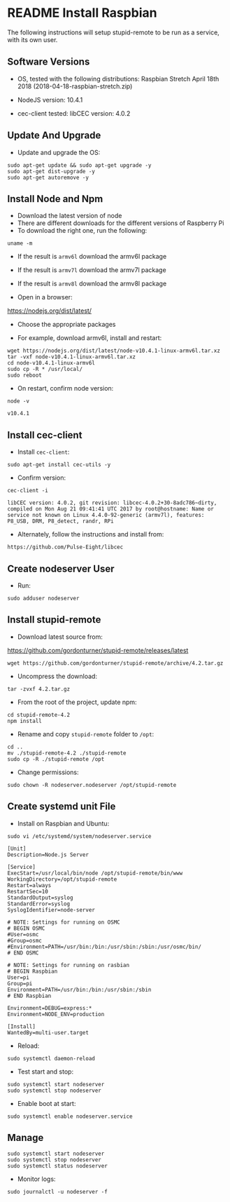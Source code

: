 README Install Raspbian
=======================

The following instructions will setup stupid-remote to be run as a service, with its own user.


Software Versions
-----------------

- OS, tested with the following distributions:
Raspbian Stretch April 18th 2018 (2018-04-18-raspbian-stretch.zip)

- NodeJS version: 10.4.1

- cec-client tested:
libCEC version: 4.0.2


Update And Upgrade
------------------

- Update and upgrade the OS:

```
sudo apt-get update && sudo apt-get upgrade -y
sudo apt-get dist-upgrade -y
sudo apt-get autoremove -y
```


Install Node and Npm
--------------------

- Download the latest version of node
- There are different downloads for the different versions of Raspberry Pi
- To download the right one, run the following:

```
uname -m
```

- If the result is `armv6l` download the armv6l package
- If the result is `armv7l` download the armv7l package
- If the result is `armv8l` download the armv8l package

- Open in a browser:

https://nodejs.org/dist/latest/

- Choose the appropriate packages

- For example, download armv6l, install and restart:

```
wget https://nodejs.org/dist/latest/node-v10.4.1-linux-armv6l.tar.xz
tar -vxf node-v10.4.1-linux-armv6l.tar.xz
cd node-v10.4.1-linux-armv6l
sudo cp -R * /usr/local/
sudo reboot
```

- On restart, confirm node version:

```
node -v
```
```
v10.4.1
```


Install cec-client
------------------

- Install `cec-client`:

```
sudo apt-get install cec-utils -y
```

- Confirm version:

```
cec-client -i
```
```
libCEC version: 4.0.2, git revision: libcec-4.0.2+30-8adc786~dirty, compiled on Mon Aug 21 09:41:41 UTC 2017 by root@hostname: Name or service not known on Linux 4.4.0-92-generic (armv7l), features: P8_USB, DRM, P8_detect, randr, RPi
```

- Alternately, follow the instructions and install from:

```
https://github.com/Pulse-Eight/libcec
```


Create nodeserver User
----------------------

- Run:

```
sudo adduser nodeserver
```


Install stupid-remote
---------------------

- Download latest source from:

https://github.com/gordonturner/stupid-remote/releases/latest

```
wget https://github.com/gordonturner/stupid-remote/archive/4.2.tar.gz
```

- Uncompress the download:

```
tar -zvxf 4.2.tar.gz
```

- From the root of the project, update npm:

```
cd stupid-remote-4.2
npm install
```

- Rename and copy `stupid-remote` folder to `/opt`:

```
cd ..
mv ./stupid-remote-4.2 ./stupid-remote
sudo cp -R ./stupid-remote /opt
```

- Change permissions:

```
sudo chown -R nodeserver.nodeserver /opt/stupid-remote
```


Create systemd unit File
------------------------

- Install on Raspbian and Ubuntu:

```
sudo vi /etc/systemd/system/nodeserver.service
```
```
[Unit]
Description=Node.js Server

[Service]
ExecStart=/usr/local/bin/node /opt/stupid-remote/bin/www
WorkingDirectory=/opt/stupid-remote
Restart=always
RestartSec=10
StandardOutput=syslog
StandardError=syslog
SyslogIdentifier=node-server

# NOTE: Settings for running on OSMC
# BEGIN OSMC
#User=osmc
#Group=osmc
#Environment=PATH=/usr/bin:/bin:/usr/sbin:/sbin:/usr/osmc/bin/
# END OSMC

# NOTE: Settings for running on rasbian
# BEGIN Raspbian
User=pi
Group=pi
Environment=PATH=/usr/bin:/bin:/usr/sbin:/sbin
# END Raspbian

Environment=DEBUG=express:*
Environment=NODE_ENV=production

[Install]
WantedBy=multi-user.target
```

- Reload:

```
sudo systemctl daemon-reload
```

- Test start and stop:

```
sudo systemctl start nodeserver
sudo systemctl stop nodeserver
```

- Enable boot at start:

```
sudo systemctl enable nodeserver.service
```


Manage
------

```
sudo systemctl start nodeserver
sudo systemctl stop nodeserver
sudo systemctl status nodeserver
```

- Monitor logs:

```
sudo journalctl -u nodeserver -f
```
